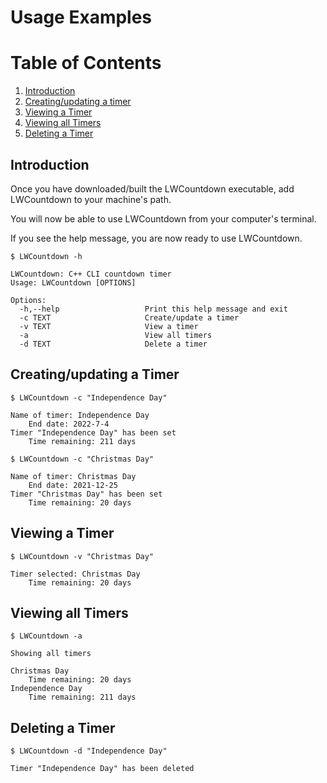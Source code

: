 # Usage Examples

# Table of Contents

1. [Introduction](#Introduction)
2. [Creating/updating a timer](#Creating/updating-a-Timer)
3. [Viewing a Timer](#Viewing-a-Timer)
5. [Viewing all Timers](#Viewing-all-Timers)
7. [Deleting a Timer](#Deleting-a-Timer)

## Introduction

Once you have downloaded/built the LWCountdown executable, add LWCountdown to your machine's path.

You will now be able to use LWCountdown from your computer's terminal.

If you see the help message, you are now ready to use LWCountdown.

```
$ LWCountdown -h

LWCountdown: C++ CLI countdown timer
Usage: LWCountdown [OPTIONS]

Options:
  -h,--help                   Print this help message and exit
  -c TEXT                     Create/update a timer
  -v TEXT                     View a timer
  -a                          View all timers
  -d TEXT                     Delete a timer
```

## Creating/updating a Timer

```
$ LWCountdown -c "Independence Day"

Name of timer: Independence Day
    End date: 2022-7-4
Timer "Independence Day" has been set
    Time remaining: 211 days
	
$ LWCountdown -c "Christmas Day"

Name of timer: Christmas Day
    End date: 2021-12-25
Timer "Christmas Day" has been set
    Time remaining: 20 days
```

## Viewing a Timer

```
$ LWCountdown -v "Christmas Day"

Timer selected: Christmas Day
    Time remaining: 20 days
```

## Viewing all Timers

```
$ LWCountdown -a

Showing all timers

Christmas Day
    Time remaining: 20 days
Independence Day
    Time remaining: 211 days
```

## Deleting a Timer

```
$ LWCountdown -d "Independence Day"

Timer "Independence Day" has been deleted
```
